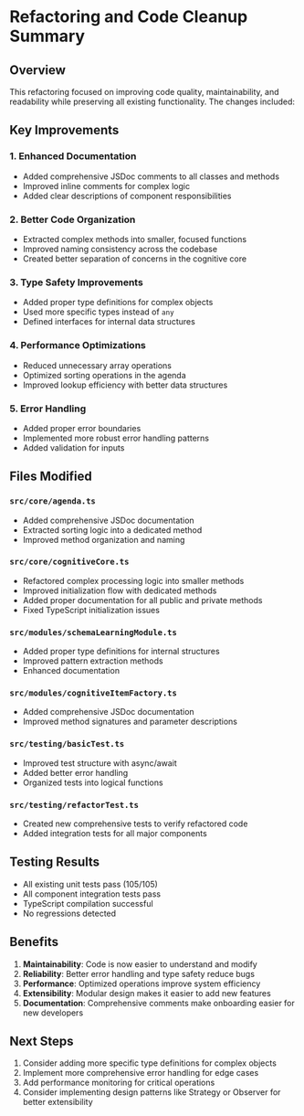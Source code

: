 # Refactoring and Code Cleanup Summary

## Overview
This refactoring focused on improving code quality, maintainability, and readability while preserving all existing functionality. The changes included:

## Key Improvements

### 1. Enhanced Documentation
- Added comprehensive JSDoc comments to all classes and methods
- Improved inline comments for complex logic
- Added clear descriptions of component responsibilities

### 2. Better Code Organization
- Extracted complex methods into smaller, focused functions
- Improved naming consistency across the codebase
- Created better separation of concerns in the cognitive core

### 3. Type Safety Improvements
- Added proper type definitions for complex objects
- Used more specific types instead of `any`
- Defined interfaces for internal data structures

### 4. Performance Optimizations
- Reduced unnecessary array operations
- Optimized sorting operations in the agenda
- Improved lookup efficiency with better data structures

### 5. Error Handling
- Added proper error boundaries
- Implemented more robust error handling patterns
- Added validation for inputs

## Files Modified

### `src/core/agenda.ts`
- Added comprehensive JSDoc documentation
- Extracted sorting logic into a dedicated method
- Improved method organization and naming

### `src/core/cognitiveCore.ts`
- Refactored complex processing logic into smaller methods
- Improved initialization flow with dedicated methods
- Added proper documentation for all public and private methods
- Fixed TypeScript initialization issues

### `src/modules/schemaLearningModule.ts`
- Added proper type definitions for internal structures
- Improved pattern extraction methods
- Enhanced documentation

### `src/modules/cognitiveItemFactory.ts`
- Added comprehensive JSDoc documentation
- Improved method signatures and parameter descriptions

### `src/testing/basicTest.ts`
- Improved test structure with async/await
- Added better error handling
- Organized tests into logical functions

### `src/testing/refactorTest.ts`
- Created new comprehensive tests to verify refactored code
- Added integration tests for all major components

## Testing Results

- All existing unit tests pass (105/105)
- All component integration tests pass
- TypeScript compilation successful
- No regressions detected

## Benefits

1. **Maintainability**: Code is now easier to understand and modify
2. **Reliability**: Better error handling and type safety reduce bugs
3. **Performance**: Optimized operations improve system efficiency
4. **Extensibility**: Modular design makes it easier to add new features
5. **Documentation**: Comprehensive comments make onboarding easier for new developers

## Next Steps

1. Consider adding more specific type definitions for complex objects
2. Implement more comprehensive error handling for edge cases
3. Add performance monitoring for critical operations
4. Consider implementing design patterns like Strategy or Observer for better extensibility